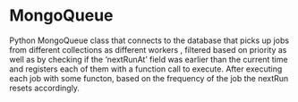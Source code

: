 # MongoQueue
Python MongoQueue class that connects to the database that picks up jobs from different  collections as different workers , filtered based on priority as well as by checking if the ‘nextRunAt’ field was earlier than the current time and registers each of them with a function call to execute.  After executing each job with some functon, based on the frequency of the job the nextRun resets accordingly. 

